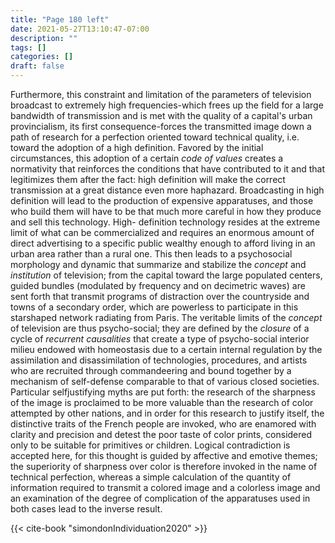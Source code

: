 ```yaml
---
title: "Page 180 left"
date: 2021-05-27T13:10:47-07:00
description: ""
tags: []
categories: []
draft: false
---
```


Furthermore, this constraint and limitation of the parameters of television broadcast to extremely
high frequencies-which frees up the field for a large bandwidth of transmission and is met with the quality of a capital's urban provincialism, its first
consequence-forces the transmitted image down a path of research for a
perfection oriented toward technical quality, i.e. toward the adoption of a high
definition. Favored by the initial circumstances, this adoption of a certain *code
of values* creates a normativity that reinforces the conditions that have contributed to it and that legitimizes them after the fact: high definition will make
the correct transmission at a great distance even more haphazard. Broadcasting in high definition will lead to the production of expensive apparatuses,
and those who build them will have to be that much more careful in how
they produce and sell this technology. High- definition technology resides at
the extreme limit of what can be commercialized and requires an enormous
amount of direct advertising to a specific public wealthy enough to afford
living in an urban area rather than a rural one. This then leads to a psychosocial morphology and dynamic that summarize and stabilize the *concept*
and *institution* of television; from the capital toward the large populated centers, guided bundles (modulated by frequency and on decimetric waves) are
sent forth that transmit programs of distraction over the countryside and
towns of a secondary order, which are powerless to participate in this starshaped network radiating from Paris. The veritable limits of the *concept* of
television are thus psycho-social; they are defined by the *closure* of a cycle of *recurrent causalities* that create a type of psycho-social interior milieu
endowed with homeostasis due to a certain internal regulation by the assimilation and disassimilation of technologies, procedures, and artists who are
recruited through commandeering and bound together by a mechanism of
self-defense comparable to that of various closed societies. Particular selfjustifying myths are put forth: the research of the sharpness of the image is
proclaimed to be more valuable than the research of color attempted by other
nations, and in order for this research to justify itself, the distinctive traits
of the French people are invoked, who are enamored with clarity and precision and detest the poor taste of color prints, considered only to be suitable
for primitives or children. Logical contradiction is accepted here, for this
thought is guided by affective and emotive themes; the superiority of sharpness over color is therefore invoked in the name of technical perfection,
whereas a simple calculation of the quantity of information required to transmit a colored image and a colorless image and an examination of the degree
of complication of the apparatuses used in both cases lead to the inverse
result.

{{< cite-book "simondonIndividuation2020" >}}
